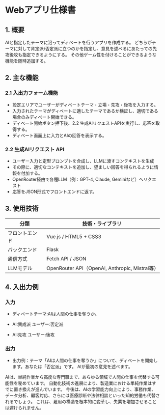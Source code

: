 # Webアプリ仕様書

## 1. 概要

AIと指定したテーマに沿ってディベートを行うアプリを作成する。
どちらがテーマに対して肯定派/否定派に立つのかを指定し、意見を述べるにあたっての先攻後攻も指定できるようにする。
その他ゲーム性を付けることができるような機能を随時追加する。

## 2. 主な機能

### 2.1 入出力フォーム機能
- 設定エリアでユーザーがディベートテーマ・立場・先攻・後攻を入力する。
- 入力されたテーマがディベートに適したテーマであるか検証し、適切である場合のみディベート開始できる。
- ディベート開始ボタン押下後、2.2 生成AIリクエストAPIを実行し、応答を取得する。
- ディベート画面上に入力とAIの回答を表示する。

### 2.2 生成AIリクエスト API
- ユーザー入力と定型プロンプトを合成し、LLMに渡すコンテキストを生成
- その際に、適切なコンテキストを追加し、望ましい回答を得られるように情報を付加する。
- OpenRouter経由で各種LLM（例：GPT-4, Claude, Geminiなど）へリクエスト
- 応答をJSON形式でフロントエンドに返す。


## 3. 使用技術

| 分類         | 技術・ライブラリ |
|--------------|------------------|
| フロントエンド | Vue.js / HTML5 + CSS3 |
| バックエンド  | Flask |
| 通信方式     | Fetch API / JSON |
| LLMモデル    | OpenRouter API（OpenAI, Anthropic, Mistral等） |

## 4. 入出力例

### 入力
- ディベートテーマ:AIは人間の仕事を奪うか。

- AI:賛成派 ユーザー:否定派

- AI:先攻 ユーザー:後攻
### 出力

- 出力例：テーマ「AIは人間の仕事を奪うか」について、ディベートを開始します。あなたは「否定派」です。 AIが最初の意見を述べます。

AIは、単純作業から高度な専門職まで、あらゆる領域で人間の仕事を代替する可能性を秘めています。
自動化技術の進展により、製造業における単純作業はすでに置き換えが進んでいます。
今後は、AIの学習能力向上により、事務作業、データ分析、顧客対応、さらには医療診断や法律相談といった知的労働も代替されるでしょう。
これは、雇用の構造を根本的に変革し、失業を増加させることは避けられません。